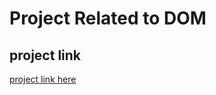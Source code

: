 # Project Related to DOM
## project link 

[project link here](https://stackblitz.com/edit/dom-project-chaiaurcode?file=index.html)




